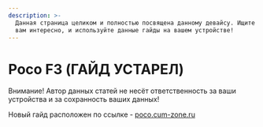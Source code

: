 ```yaml
---
description: >-
  Данная страница целиком и полностью посвящена данному девайсу. Ищите то, что
  вам интересно, и используйте данные гайды на вашем устройстве!
---
```


# Poco F3 (ГАЙД УСТАРЕЛ)

Внимание! Автор данных статей не несёт ответственность за ваши устройства и за сохранность ваших данных!

Новый гайд расположен по ссылке - [poco.cum-zone.ru](https://poco.cum-zone.ru)
